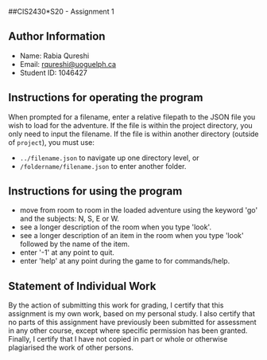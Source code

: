 ##CIS2430*S20 - Assignment 1

## Author Information
* Name: Rabia Qureshi
* Email: rqureshi@uoguelph.ca
* Student ID: 1046427

## Instructions for operating the program
When prompted for a filename, enter a relative filepath to the JSON file you wish to load for the adventure.
If the file is within the project directory, you only need to input the filename.
If the file is within another directory (outside of `project`), you must use: 
* `../filename.json` to navigate up one directory level, or
* `/foldername/filename.json` to enter another folder.

## Instructions for using the program
* move from room to room in the loaded adventure using the keyword 'go' and the subjects: N, S, E or W.
* see a longer description of the room when you type 'look'.
* see a longer description of an item in the room when you type 'look' followed by the name of the item.
* enter '-1' at any point to quit.
* enter 'help' at any point during the game to for commands/help.

## Statement of Individual Work
By the action of submitting this work for grading, I certify that this assignment is my own work, 
based on my personal study.  I also certify that no parts of this assignment have previously been 
submitted for assessment in any other course, except where specific permission has been granted.  
Finally, I certify that I have not copied in part or whole  or otherwise plagiarised the work of other persons.

